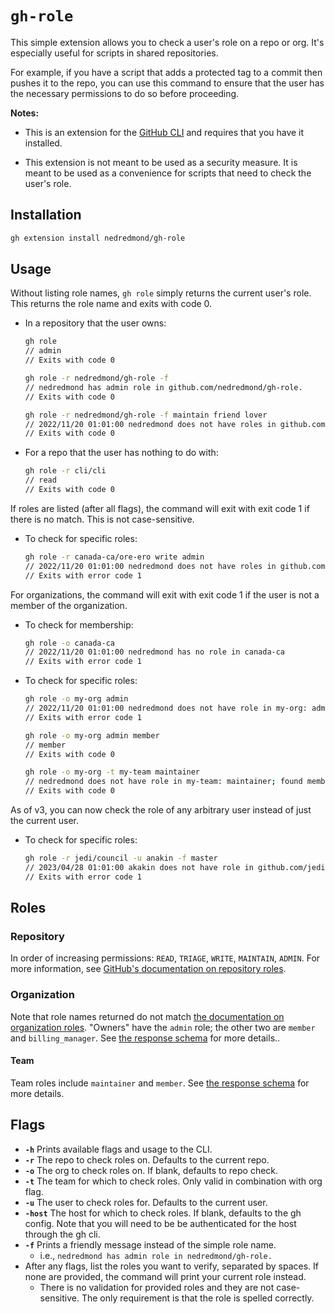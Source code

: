 # `gh-role`

This simple extension allows you to check a user's role on a repo or org.  It's especially useful for scripts in shared repositories.

For example, if you have a script that adds a protected tag to a commit then pushes it to the repo, you can use this command to ensure that the user has the necessary permissions to do so before proceeding.

__Notes:__

- This is an extension for the [GitHub CLI](https://cli.github.com/) and requires that you have it installed.

- This extension is not meant to be used as a security measure.  It is meant to be used as a convenience for scripts that need to check the user's role.

## Installation

```bash
gh extension install nedredmond/gh-role
```

## Usage

Without listing role names, `gh role` simply returns the current user's role. This returns the role name and exits with code 0.

- In a repository that the user owns:

    ```bash
    gh role
    // admin
    // Exits with code 0

    gh role -r nedredmond/gh-role -f
    // nedredmond has admin role in github.com/nedredmond/gh-role.
    // Exits with code 0

    gh role -r nedredmond/gh-role -f maintain friend lover
    // 2022/11/20 01:01:00 nedredmond does not have roles in github.com/nedredmond/gh-role: maintain, friend, lover; found admin
    // Exits with code 0
    ```

- For a repo that the user has nothing to do with:

    ```bash
    gh role -r cli/cli
    // read
    // Exits with code 0
    ```

If roles are listed (after all flags), the command will exit with exit code 1 if there is no match. This is not case-sensitive.

- To check for specific roles:

    ```bash
    gh role -r canada-ca/ore-ero write admin
    // 2022/11/20 01:01:00 nedredmond does not have roles in github.com/cli/cli: write, admin; found read
    // Exits with error code 1
    ```

For organizations, the command will exit with exit code 1 if the user is not a member of the organization.

- To check for membership:

    ```bash
    gh role -o canada-ca
    // 2022/11/20 01:01:00 nedredmond has no role in canada-ca
    // Exits with error code 1
    ```

- To check for specific roles:

    ```bash
    gh role -o my-org admin
    // 2022/11/20 01:01:00 nedredmond does not have role in my-org: admin; found member
    // Exits with error code 1

    gh role -o my-org admin member
    // member
    // Exits with code 0

    gh role -o my-org -t my-team maintainer
    // nedredmond does not have role in my-team: maintainer; found member
    // Exits with code 0
    ```

As of v3, you can now check the role of any arbitrary user instead of just the current user.

- To check for specific roles:

    ```bash
    gh role -r jedi/council -u anakin -f master
    // 2023/04/28 01:01:00 akakin does not have role in github.com/jedi/council: master; found knight
    // Exits with error code 1
    ```

## Roles

### Repository

In order of increasing permissions: `READ`, `TRIAGE`, `WRITE`, `MAINTAIN`, `ADMIN`. For more information, see [GitHub's documentation on repository roles](https://docs.github.com/en/organizations/managing-user-access-to-your-organizations-repositories/repository-roles-for-an-organization).

### Organization

Note that role names returned do not match [the documentation on organization roles](https://docs.github.com/en/organizations/managing-peoples-access-to-your-organization-with-roles/roles-in-an-organization#about-organization-roles). "Owners" have the `admin` role; the other two are `member` and `billing_manager`. See [the response schema](https://docs.github.com/en/rest/orgs/members#get-organization-membership-for-a-user) for more details..

#### Team

Team roles include `maintainer` and `member`. See [the response schema](https://docs.github.com/en/rest/teams/members#get-team-membership-for-a-user) for more details.

## Flags

- __`-h`__ Prints available flags and usage to the CLI.
- __`-r`__ The repo to check roles on.  Defaults to the current repo.
- __`-o`__ The org to check roles on. If blank, defaults to repo check.
- __`-t`__ The team for which to check roles. Only valid in combination with org flag.
- __`-u`__ The user to check roles for. Defaults to the current user.
- __`-host`__ The host for which to check roles. If blank, defaults to the gh config. Note that you will need to be be authenticated for the host through the gh cli.
- __`-f`__ Prints a friendly message instead of the simple role name.
  - i.e., `nedredmond has admin role in nedredmond/gh-role.`
- After any flags, list the roles you want to verify, separated by spaces. If none are provided, the command will print your current role instead.
  - There is no validation for provided roles and they are not case-sensitive. The only requirement is that the role is spelled correctly.
